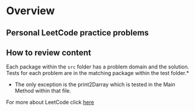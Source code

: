# Overview

## Personal LeetCode practice problems

## How to review content
Each package within the `src` folder has a problem domain and the solution. Tests for each problem
are in the matching package within the test folder.*

* The only exception is the print2Darray which is tested in the Main Method within that file. 

For more about LeetCode click [here](https://leetcode.com/)